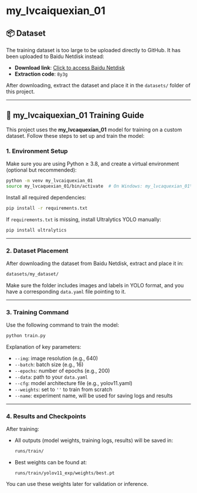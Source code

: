 # my_lvcaiquexian_01

## 📦 Dataset

The training dataset is too large to be uploaded directly to GitHub. It has been uploaded to Baidu Netdisk instead:

- **Download link**: [Click to access Baidu Netdisk](https://pan.baidu.com/s/1yReEiaqf6Yty2FdqNmkQvA)
- **Extraction code**: `8y3g`

After downloading, extract the dataset and place it in the `datasets/` folder of this project.

---

## 🧠 my_lvcaiquexian_01 Training Guide

This project uses the **my_lvcaquexian_01** model for training on a custom dataset. Follow these steps to set up and train the model:

### 1. Environment Setup

Make sure you are using Python ≥ 3.8, and create a virtual environment (optional but recommended):

```bash
python -m venv my_lvcaiquexian_01
source my_lvcaquexian_01/bin/activate  # On Windows: my_lvcaquexian_01\Scripts\activate
```

Install all required dependencies:

```bash
pip install -r requirements.txt
```

If `requirements.txt` is missing, install Ultralytics YOLO manually:

```bash
pip install ultralytics
```

---

### 2. Dataset Placement

After downloading the dataset from Baidu Netdisk, extract and place it in:

```bash
datasets/my_dataset/
```

Make sure the folder includes images and labels in YOLO format, and you have a corresponding `data.yaml` file pointing to it.

---

### 3. Training Command

Use the following command to train the model:

```bash
python train.py 
```

Explanation of key parameters:

- `--img`: image resolution (e.g., 640)
- `--batch`: batch size (e.g., 16)
- `--epochs`: number of epochs (e.g., 200)
- `--data`: path to your `data.yaml`
- `--cfg`: model architecture file (e.g., yolov11.yaml)
- `--weights`: set to `''` to train from scratch
- `--name`: experiment name, will be used for saving logs and results

---

### 4. Results and Checkpoints

After training:

- All outputs (model weights, training logs, results) will be saved in:
  ```bash
  runs/train/
  ```
- Best weights can be found at:
  ```
  runs/train/yolov11_exp/weights/best.pt
  ```

You can use these weights later for validation or inference.



